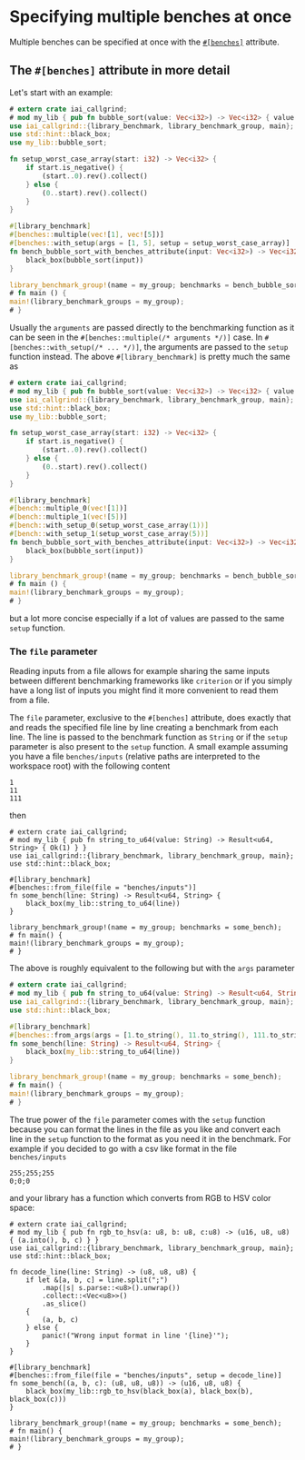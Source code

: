 # Specifying multiple benches at once

Multiple benches can be specified at once with the
[`#[benches]`](macros.md#the-benches-attribute) attribute.

## The `#[benches]` attribute in more detail

Let's start with an example:

```rust
# extern crate iai_callgrind;
# mod my_lib { pub fn bubble_sort(value: Vec<i32>) -> Vec<i32> { value } }
use iai_callgrind::{library_benchmark, library_benchmark_group, main};
use std::hint::black_box;
use my_lib::bubble_sort;

fn setup_worst_case_array(start: i32) -> Vec<i32> {
    if start.is_negative() {
        (start..0).rev().collect()
    } else {
        (0..start).rev().collect()
    }
}

#[library_benchmark]
#[benches::multiple(vec![1], vec![5])]
#[benches::with_setup(args = [1, 5], setup = setup_worst_case_array)]
fn bench_bubble_sort_with_benches_attribute(input: Vec<i32>) -> Vec<i32> {
    black_box(bubble_sort(input))
}

library_benchmark_group!(name = my_group; benchmarks = bench_bubble_sort_with_benches_attribute);
# fn main () {
main!(library_benchmark_groups = my_group);
# }
```

Usually the `arguments` are passed directly to the benchmarking function as it
can be seen in the `#[benches::multiple(/* arguments */)]` case. In
`#[benches::with_setup(/* ... */)]`, the arguments are passed to the `setup` function
instead. The above `#[library_benchmark]` is pretty much the same as

```rust
# extern crate iai_callgrind;
# mod my_lib { pub fn bubble_sort(value: Vec<i32>) -> Vec<i32> { value } }
use iai_callgrind::{library_benchmark, library_benchmark_group, main};
use std::hint::black_box;
use my_lib::bubble_sort;

fn setup_worst_case_array(start: i32) -> Vec<i32> {
    if start.is_negative() {
        (start..0).rev().collect()
    } else {
        (0..start).rev().collect()
    }
}

#[library_benchmark]
#[bench::multiple_0(vec![1])]
#[bench::multiple_1(vec![5])]
#[bench::with_setup_0(setup_worst_case_array(1))]
#[bench::with_setup_1(setup_worst_case_array(5))]
fn bench_bubble_sort_with_benches_attribute(input: Vec<i32>) -> Vec<i32> {
    black_box(bubble_sort(input))
}

library_benchmark_group!(name = my_group; benchmarks = bench_bubble_sort_with_benches_attribute);
# fn main () {
main!(library_benchmark_groups = my_group);
# }
```

but a lot more concise especially if a lot of values are passed to the same
`setup` function.

### The `file` parameter

Reading inputs from a file allows for example sharing the same inputs between
different benchmarking frameworks like `criterion` or if you simply have a long
list of inputs you might find it more convenient to read them from a file.

The `file` parameter, exclusive to the `#[benches]` attribute, does exactly that
and reads the specified file line by line creating a benchmark from each line.
The line is passed to the benchmark function as `String` or if the `setup`
parameter is also present to the `setup` function. A small example assuming you
have a file `benches/inputs` (relative paths are interpreted to the workspace
root) with the following content

```text
1
11
111
```

then

```rust,ignore
# extern crate iai_callgrind;
# mod my_lib { pub fn string_to_u64(value: String) -> Result<u64, String> { Ok(1) } }
use iai_callgrind::{library_benchmark, library_benchmark_group, main};
use std::hint::black_box;

#[library_benchmark]
#[benches::from_file(file = "benches/inputs")]
fn some_bench(line: String) -> Result<u64, String> {
    black_box(my_lib::string_to_u64(line))
}

library_benchmark_group!(name = my_group; benchmarks = some_bench);
# fn main() {
main!(library_benchmark_groups = my_group);
# }
```

The above is roughly equivalent to the following but with the `args` parameter

```rust
# extern crate iai_callgrind;
# mod my_lib { pub fn string_to_u64(value: String) -> Result<u64, String> { Ok(1) } }
use iai_callgrind::{library_benchmark, library_benchmark_group, main};
use std::hint::black_box;

#[library_benchmark]
#[benches::from_args(args = [1.to_string(), 11.to_string(), 111.to_string()])]
fn some_bench(line: String) -> Result<u64, String> {
    black_box(my_lib::string_to_u64(line))
}

library_benchmark_group!(name = my_group; benchmarks = some_bench);
# fn main() {
main!(library_benchmark_groups = my_group);
# }
```

The true power of the `file` parameter comes with the `setup` function because
you can format the lines in the file as you like and convert each line in the
`setup` function to the format as you need it in the benchmark. For example if
you decided to go with a csv like format in the file `benches/inputs`

```text
255;255;255
0;0;0
```

and your library has a function which converts from RGB to HSV color space:

```rust,ignore
# extern crate iai_callgrind;
# mod my_lib { pub fn rgb_to_hsv(a: u8, b: u8, c:u8) -> (u16, u8, u8) { (a.into(), b, c) } }
use iai_callgrind::{library_benchmark, library_benchmark_group, main};
use std::hint::black_box;

fn decode_line(line: String) -> (u8, u8, u8) {
    if let &[a, b, c] = line.split(";")
        .map(|s| s.parse::<u8>().unwrap())
        .collect::<Vec<u8>>()
        .as_slice() 
    {
        (a, b, c)
    } else {
        panic!("Wrong input format in line '{line}'");
    }
}

#[library_benchmark]
#[benches::from_file(file = "benches/inputs", setup = decode_line)]
fn some_bench((a, b, c): (u8, u8, u8)) -> (u16, u8, u8) {
    black_box(my_lib::rgb_to_hsv(black_box(a), black_box(b), black_box(c)))
}

library_benchmark_group!(name = my_group; benchmarks = some_bench);
# fn main() {
main!(library_benchmark_groups = my_group);
# }
```

